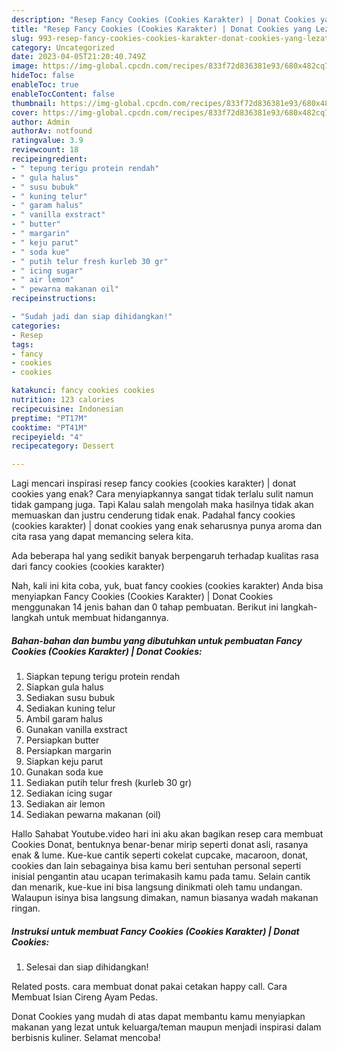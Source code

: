 ```yaml
---
description: "Resep Fancy Cookies (Cookies Karakter) | Donat Cookies yang Lezat Sekali"
title: "Resep Fancy Cookies (Cookies Karakter) | Donat Cookies yang Lezat Sekali"
slug: 993-resep-fancy-cookies-cookies-karakter-donat-cookies-yang-lezat-sekali
category: Uncategorized
date: 2023-04-05T21:20:40.749Z
image: https://img-global.cpcdn.com/recipes/833f72d836381e93/680x482cq70/fancy-cookies-cookies-karakter-donat-cookies-foto-resep-utama.jpg
hideToc: false
enableToc: true
enableTocContent: false
thumbnail: https://img-global.cpcdn.com/recipes/833f72d836381e93/680x482cq70/fancy-cookies-cookies-karakter-donat-cookies-foto-resep-utama.jpg
cover: https://img-global.cpcdn.com/recipes/833f72d836381e93/680x482cq70/fancy-cookies-cookies-karakter-donat-cookies-foto-resep-utama.jpg
author: Admin
authorAv: notfound
ratingvalue: 3.9
reviewcount: 18
recipeingredient:
- " tepung terigu protein rendah"
- " gula halus"
- " susu bubuk"
- " kuning telur"
- " garam halus"
- " vanilla exstract"
- " butter"
- " margarin"
- " keju parut"
- " soda kue"
- " putih telur fresh kurleb 30 gr"
- " icing sugar"
- " air lemon"
- " pewarna makanan oil"
recipeinstructions:

- "Sudah jadi dan siap dihidangkan!"
categories:
- Resep
tags:
- fancy
- cookies
- cookies

katakunci: fancy cookies cookies 
nutrition: 123 calories
recipecuisine: Indonesian
preptime: "PT17M"
cooktime: "PT41M"
recipeyield: "4"
recipecategory: Dessert

---
```



Lagi mencari inspirasi resep fancy cookies (cookies karakter) | donat cookies yang enak? Cara menyiapkannya sangat tidak terlalu sulit namun tidak gampang juga. Tapi Kalau salah mengolah maka hasilnya tidak akan memuaskan dan justru cenderung tidak enak. Padahal fancy cookies (cookies karakter) | donat cookies yang enak seharusnya punya aroma dan cita rasa yang dapat memancing selera kita.


Ada beberapa hal yang sedikit banyak berpengaruh terhadap kualitas rasa dari fancy cookies (cookies karakter) 

Nah, kali ini kita coba, yuk, buat fancy cookies (cookies karakter)  Anda bisa menyiapkan Fancy Cookies (Cookies Karakter) | Donat Cookies menggunakan 14 jenis bahan dan 0 tahap pembuatan. Berikut ini langkah-langkah untuk membuat hidangannya.

<!--inarticleads1-->

##### Bahan-bahan dan bumbu yang dibutuhkan untuk pembuatan Fancy Cookies (Cookies Karakter) | Donat Cookies:

1. Siapkan  tepung terigu protein rendah
1. Siapkan  gula halus
1. Sediakan  susu bubuk
1. Sediakan  kuning telur
1. Ambil  garam halus
1. Gunakan  vanilla exstract
1. Persiapkan  butter
1. Persiapkan  margarin
1. Siapkan  keju parut
1. Gunakan  soda kue
1. Sediakan  putih telur fresh (kurleb 30 gr)
1. Sediakan  icing sugar
1. Sediakan  air lemon
1. Sediakan  pewarna makanan (oil)


Hallo Sahabat Youtube.video hari ini aku akan bagikan resep cara membuat Cookies Donat, bentuknya benar-benar mirip seperti donat asli, rasanya enak &amp; lume. Kue-kue cantik seperti cokelat cupcake, macaroon, donat, cookies dan lain sebagainya bisa kamu beri sentuhan personal seperti inisial pengantin atau ucapan terimakasih kamu pada tamu. Selain cantik dan menarik, kue-kue ini bisa langsung dinikmati oleh tamu undangan. Walaupun isinya bisa langsung dimakan, namun biasanya wadah makanan ringan. 

<!--inarticleads2-->

##### Instruksi untuk membuat Fancy Cookies (Cookies Karakter) | Donat Cookies:


1. Selesai dan siap dihidangkan!

Related posts. cara membuat donat pakai cetakan happy call. Cara Membuat Isian Cireng Ayam Pedas. 

 Donat Cookies yang mudah di atas dapat membantu kamu menyiapkan makanan yang lezat untuk keluarga/teman maupun menjadi inspirasi dalam berbisnis kuliner. Selamat mencoba!
